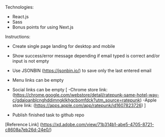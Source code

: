 Technologies:

- React.js
- Sass
- Bonus points for using Next.js

Instructions:

- Create single page landing for desktop and mobile
- Show success/error message depending if email typed is correct and/or input is not empty
- Use JSONBIN (https://jsonbin.io/) to save only the last entered email
- Menu links can be empty
- Social links can be empty
[
  -Chrome store link: (https://chrome.google.com/webstore/detail/ratepunk-same-hotel-way-c/gdaioanblcnghddimngklkhgcbomfdck?utm_source=ratepunk)
  -Apple store link: (https://apps.apple.com/app/ratepunk/id1607823726)
]

- Publish finished task to github repo

[Reference Link] (https://xd.adobe.com/view/71b314b1-abe5-4705-8721-c8608a7eb26d-24e0/)